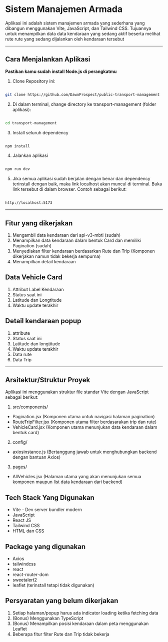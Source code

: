 # Sistem Manajemen Armada

Aplikasi ini adalah sistem manajemen armada yang sederhana yang dibangun menggunakan Vite, JavaScript, dan Tailwind CSS. Tujuannya untuk menampilkan data data kendaraan yang sedang aktif beserta melihat rute rute yang sedang dijalankan oleh kendaraan tersebut


---

## Cara Menjalankan Aplikasi

**Pastikan kamu sudah install Node.js di perangkatmu**

1. Clone Repository ini:

```bash

git clone https://github.com/DawnProspect/public-transport-management

```

2. Di dalam terminal, change directory ke transport-management (folder aplikasi):

```bash

cd transport-management

```

3. Install seluruh dependency

```bash

npm install

```

4. Jalankan aplikasi

```bash

npm run dev

```

5. Jika semua aplikasi sudah berjalan dengan benar dan dependency terinstall dengan baik, maka link localhost akan muncul di terminal. Buka link tersebut di dalam browser. Contoh sebagai berikut:

```bash

http://localhost:5173

```

---

## Fitur yang dikerjakan

1. Mengambil data kendaraan dari api-v3-mbti (sudah)
2. Menampilkan data kendaraan dalam bentuk Card dan memiliki Pagination (sudah)
3. Menyediakan filter kendaraan berdasarkan Rute dan Trip (Komponen dikerjakan namun tidak bekerja sempurna)
4. Menampilkan detail kendaraan

## Data Vehicle Card

1. Attribut Label Kendaraan
2. Status saat ini
3. Latitude dan Longtitude
4. Waktu update terakhir


## Detail kendaraan popup

1. attribute
2. Status saat ini
3. Latitude dan longtitude
4. Waktu update terakhir
5. Data rute
6. Data Trip

---


## Arsitektur/Struktur Proyek

Aplikasi ini menggunakan struktur file standar Vite dengan JavaScript sebagai berikut:

1. src/components/
- Pagination.jsx  (Komponen utama untuk navigasi halaman pagination)
- RouteTripFilter.jsx (Komponen utama filter berdasarakan trip dan rute)
- VehicleCard.jsx (Komponen utama menunjukan data kendaraan dalam bentuk card)

2. config/
- axiosinstance.js (Bertanggung jawab untuk menghubungkan backend dengan bantuan Axios)

3. pages/
- AllVehicles.jsx (Halaman utama yang akan menunjukan semua komponen maupun list data kendaraan dari backend)


## Tech Stack Yang Digunakan

- Vite - Dev server bundler modern
- JavaScript
- React JS
- Tailwind CSS
- HTML dan CSS

## Package yang digunakan

- Axios
- tailwindcss
- react
- react-router-dom
- sweetalert2
- leaflet (terinstall tetapi tidak digunakan)


## Persyaratan yang belum dikerjakan

1. Setiap halaman/popup harus ada indicator loading ketika fetching data
2. (Bonus) Menggunakan TypeScript
3. (Bonus) Menampilkan posisi kendaraan dalam peta menggunakan Leaflet
4. Beberapa fitur filter Rute dan Trip tidak bekerja